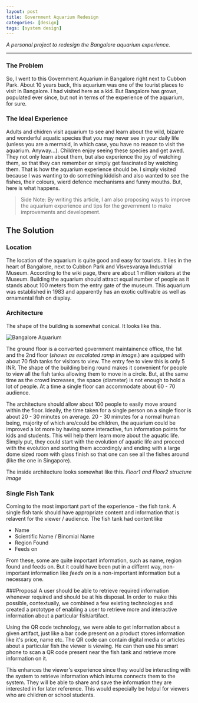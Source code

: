 ```yaml
---
layout: post
title: Government Aquarium Redesign
categories: [design]
tags: [system design]
---
```


*A personal project to redesign the Bangalore aquarium experience.*

-----
<!--more-->

### The Problem
So, I went to this Government Aquarium in Bangalore right next to Cubbon Park. About 10 years back, this aquarium was one of the tourist places to visit in Bangalore. I had visited here as a kid. But Bangalore has grown, populated ever since, but not in terms of the experience of the aquarium, for sure. 

### The Ideal Experience
Adults and chidren visit aquarium to see and learn about the wild, bizarre and wonderful aquatic species that you may never see in your daily life (unless you are a mermaid, in which case, you have no reason to visit the aquarium. Anyway...). Children enjoy seeing these species and get awed. They not only learn about them, but also experience the joy of watching them, so that they can remember or simply get fascinated by watching them. That is how the aquarium experience should be. I simply visited because I was wanting to do something kiddish and also wanted to see the fishes, their colours, wierd defence mechanisms and funny mouths. But, here is what happens.

> Side Note: By writing this article, I am also proposing ways to improve the aquarium experience and tips for the government to make improvements and development.

## The Solution

### Location
The location of the aquarium is quite good and easy for tourists. It lies in the heart of Bangalore, next to Cubbon Park and Visvesvaraya Industrial Museum. According to the wiki page, there are about 1 million visitors at the Museum. Building the aquarium should attract equal number of people as it stands about 100 meters from the entry gate of the museum. This aquarium was established in 1983 and apparently has an exotic cultivable as well as ornamental fish on display. 

### Architecture
The shape of the building is somewhat conical. It looks like this.

![Bangalore Aquarium](http://admirableindia.com/wp-content/images/karnataka/DSCN0807.jpg)

The ground floor is a converted government maintainence office, the 1st and the 2nd floor (*shown as escalated ramp in image.*) are aquipped with about 70 fish tanks for visitors to view. The entry fee to view this is only 5 INR. The shape of the building being round makes it convenient for people to view all the fish tanks allowing them to move in a circle. But, at the same time as the crowd increases, the space (diameter) is not enough to hold a lot of people. At a time a single floor can accommodate about 60 - 70 audience.

The architecture should allow about 100 people to easily move around within the floor. Ideally, the time taken for a single person on a single floor is about 20 - 30 minutes on average. 20 - 30 minutes for a normal human being, majority of which are/could be children, the aquarium could be improved a lot more by having some interactive, fun information points for kids and students. This will help them learn more about the aquatic life. Simply put, they could start with the evolution of aquatic life and proceed with the evolution and sorting them accordingly and ending with a large dome sized room with glass finish so that one can see all the fishes around (like the one in Singapore).

The inside architecture looks somewhat like this.
_Floor1 and Floor2 structure image_

### Single Fish Tank
Coming to the most important part of the experience - the fish tank. A single fish tank should have appropriate content and information that is relavent for the viewer / audience. The fish tank had content like

- Name
- Scientific Name / Binomial Name
- Region Found
- Feeds on

From these, some are quite important information, such as name, region found and feeds on. But it could have been put in a differnt way, non-important information like *feeds on* is a non-important information but a necessary one.

###Proposal
A user should be able to retrieve required information whenever required and should be at his disposal. In order to make this possible, contextually, we combined a few existing technologies and created a prototype of enabling a user to retrieve more and interactive information about a particular fish/artifact.

Using the QR code technology, we were able to get information about a given artifact, just like a bar code present on a product stores information like it's price, name etc. The QR code can contain digital media or articles about a particular fish the viewer is viewing. He can then use his smart phone to scan a QR code present near the fish tank and retrieve more information on it.

This enhances the viewer's experience since they would be interacting with the system to retrieve information which inturns connects them to the system. They will be able to share and save the information they are interested in for later reference. This would especially be helpul for viewers who are children or school students.
